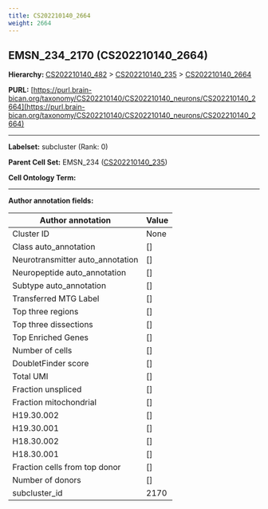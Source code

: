 ```yaml
---
title: CS202210140_2664
weight: 2664
---
```

## EMSN_234_2170 (CS202210140_2664)
<b>Hierarchy: </b>
[CS202210140_482](../CS202210140_482) >
[CS202210140_235](../CS202210140_235) >
[CS202210140_2664](../CS202210140_2664)

**PURL:** [https://purl.brain-bican.org/taxonomy/CS202210140/CS202210140_neurons/CS202210140_2664](https://purl.brain-bican.org/taxonomy/CS202210140/CS202210140_neurons/CS202210140_2664)

---


**Labelset:** subcluster (Rank: 0)

**Parent Cell Set:** EMSN_234 ([CS202210140_235](../CS202210140_235))



**Cell Ontology Term:** 

[MARKER GENES.]: #


---

[TRANSFERRED ANNOTATIONS.]: #


[AUTHOR ANNOTATION FIELDS.]: #


**Author annotation fields:**

| Author annotation | Value |
|-------------------|-------|
|Cluster ID|None|
|Class auto_annotation|[]|
|Neurotransmitter auto_annotation|[]|
|Neuropeptide auto_annotation|[]|
|Subtype auto_annotation|[]|
|Transferred MTG Label|[]|
|Top three regions|[]|
|Top three dissections|[]|
|Top Enriched Genes|[]|
|Number of cells|[]|
|DoubletFinder score|[]|
|Total UMI|[]|
|Fraction unspliced|[]|
|Fraction mitochondrial|[]|
|H19.30.002|[]|
|H19.30.001|[]|
|H18.30.002|[]|
|H18.30.001|[]|
|Fraction cells from top donor|[]|
|Number of donors|[]|
|subcluster_id|2170|
